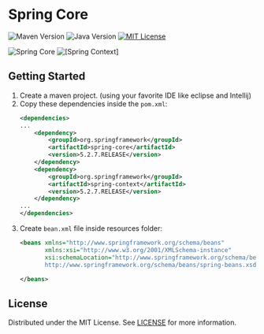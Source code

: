 
Spring Core
=================
![Maven Version][maven-version]  ![Java Version][java-version] [![MIT License][license-shield]][license-url]

![Spring Core][spring-core]  ![[Spring Context]][spring-context]

<!-- Getting Started -->
## Getting Started
1. Create a maven project. (using your favorite IDE like eclipse and Intellij)
2. Copy these dependencies inside the `pom.xml`:
    ```xml
    <dependencies>
    ...
        <dependency>
            <groupId>org.springframework</groupId>
            <artifactId>spring-core</artifactId>
            <version>5.2.7.RELEASE</version>
        </dependency>
        <dependency>
            <groupId>org.springframework</groupId>
            <artifactId>spring-context</artifactId>
            <version>5.2.7.RELEASE</version>
        </dependency>
    ...
    </dependencies>
    ```
3. Create `bean.xml` file inside resources folder:
    ```xml
    <beans xmlns="http://www.springframework.org/schema/beans"
           xmlns:xsi="http://www.w3.org/2001/XMLSchema-instance"
           xsi:schemaLocation="http://www.springframework.org/schema/beans
           http://www.springframework.org/schema/beans/spring-beans.xsd">
    
    </beans>
    ```

<!-- LICENSE -->
## License
Distributed under the MIT License. See [LICENSE][license-url] for more information.
   
<!-- MARKDOWN LINKS & IMAGES -->
[maven-version]:    https://img.shields.io/static/v1?label=maven&message=v3.6.3&color=blue&logo=apache%20maven&logoColor=%23fff&style=flat-square
[java-version]:     https://img.shields.io/static/v1?label=java&message=v11.0.7&color=blue&logo=java&logoColor=%23fff&style=flat-square
[spring-core]:      https://img.shields.io/maven-central/v/org.springframework/spring-core/5.2.7.RELEASE?color=orange&label=spring-core&logo=spring&logoColor=%23fff&style=flat-square
[spring-context]:   https://img.shields.io/maven-central/v/org.springframework/spring-context/5.2.7.RELEASE?color=orange&label=spring-context&logo=spring&logoColor=%23fff&style=flat-square
[license-shield]:   https://img.shields.io/github/license/prateek-mureliya/Jigyasa?logoColor=%23fff&style=flat-square
[license-url]:      ./LICENSE
